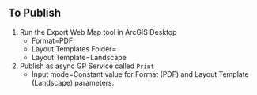 ## To Publish

1. Run the Export Web Map tool in ArcGIS Desktop
    * Format=PDF
    * Layout Templates Folder=<this folder>
    * Layout Template=Landscape
1. Publish as async GP Service called `Print`
    * Input mode=Constant value for Format (PDF) and Layout Template (Landscape) parameters.
